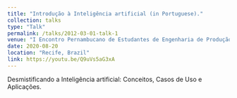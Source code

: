 ```yaml
---
title: "Introdução à Inteligência artificial (in Portuguese)."
collection: talks
type: "Talk"
permalink: /talks/2012-03-01-talk-1
venue: "I Encontro Pernambucano de Estudantes de Engenharia de Produção - UFPE"
date: 2020-08-20
location: "Recife, Brazil"
link: https://youtu.be/Q9uVs5aG3xA
---
```


Desmistificando a Inteligência artificial: Conceitos, Casos de Uso e Aplicações.